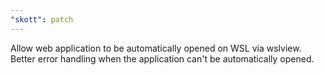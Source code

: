 ```yaml
---
"skott": patch
---
```


Allow web application to be automatically opened on WSL via wslview. Better error handling when the application can't be automatically opened.
